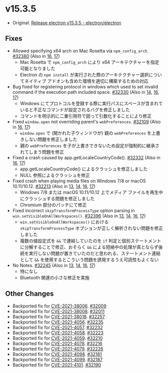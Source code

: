 # v15.3.5

- Original: [Release electron v15.3.5 - electron/electron](https://github.com/electron/electron/releases/tag/v15.3.5)

## Fixes

- Allowed specifying x64 arch on Mac Rosetta via `npm_config_arch`. [#32380](https://github.com/electron/electron/pull/32380) (Also in [16](https://github.com/electron/electron/pull/32381), [17](https://github.com/electron/electron/pull/32382))
  - Mac Rosetta で `npm_config_arch` により x64 アーキテクチャーを指定可能となりました
  - Electron の `npm install` が実行された際のアーキテクチャー選択についてネイティブ アドオンも含めた環境を適切に構築するための対応
- Bug fixed for registering protocol in windows which used to set invalid command if the execution path included space. [#32330](https://github.com/electron/electron/pull/32330) (Also in [14](https://github.com/electron/electron/pull/32328), [16](https://github.com/electron/electron/pull/32331), [17](https://github.com/electron/electron/pull/32329))
  - Windows にてプロトコルを登録する際に実行パスにスペースが含まれていると不正なコマンドが設定されるバグを修正しました
  - コマンドを明示的に二重引用符で囲って引数化することにより修正
- Fixed `window.open` not overriding parent's `webPreferences`. [#32109](https://github.com/electron/electron/pull/32109) (Also in [16](https://github.com/electron/electron/pull/32108), [17](https://github.com/electron/electron/pull/32107))
  - `window.open` で (開かれた子ウィンドウが) 親の `webPreferences` を上書きしない問題を修正しました
  - 親の `webPreferences` を子が上書きできないため設定が強制的に継承されてしまう問題を修正
- Fixed a crash caused by app.getLocaleCountryCode(). [#32332](https://github.com/electron/electron/pull/32332) (Also in [16](https://github.com/electron/electron/pull/32321), [17](https://github.com/electron/electron/pull/32322))
  - app.getLocaleCountryCode() によるクラッシュを修正しました
  - NULL 参照によるクラッシュを修正
- Fixed crash when playing media files on Windows 7/8 or macOS 10.11/10.12. [#32213](https://github.com/electron/electron/pull/32213) (Also in [13](https://github.com/electron/electron/pull/32348), [14](https://github.com/electron/electron/pull/32349), [16](https://github.com/electron/electron/pull/32215), [17](https://github.com/electron/electron/pull/32214))
  - Windows 7/8 または macOS 10.11/10.12 上でメディア ファイルを再生中にクラッシュする問題を修正しました
  - Chromium 部分のパッチにて修正
- Fixed incorrect `skipTransformProcessType` option parsing in `win.setVisibleOnAllWorkspaces()`. [#32396](https://github.com/electron/electron/pull/32396) (Also in [13](https://github.com/electron/electron/pull/32394), [14](https://github.com/electron/electron/pull/32395), [16](https://github.com/electron/electron/pull/32397), [17](https://github.com/electron/electron/pull/32398))
  - `win.setVisibleOnAllWorkspaces()` における `skipTransformProcessType` オプションが正しく解析されない問題を修正しました
  - 複数の値設定式を `&&` で連結していたのを `if` 判定と個別ステートメントに分解することで修正、おそらく `&&` による短絡中の処理が真とならず後続を実行しない問題が置きていたのだと思われる、ステートメント連結として `&&` を使用するとこういう問題を誘発するうえ可読性もよくない
- No Notes. [#32245](https://github.com/electron/electron/pull/32245) (Also in [13](https://github.com/electron/electron/pull/32241), [14](https://github.com/electron/electron/pull/32242), [16](https://github.com/electron/electron/pull/32243), [17](https://github.com/electron/electron/pull/32244))
  - 特になし
  - Bluetooth 関連の小さな修正を実施

## Other Changes

- Backported fix for [CVE-2021-38006](https://github.com/advisories/GHSA-gj4p-p2h2-2mgg "CVE-2021-38006"). [#32009](https://github.com/electron/electron/pull/32009)
- Backported fix for [CVE-2021-38008](https://github.com/advisories/GHSA-f43q-g5gg-p826 "CVE-2021-38008"). [#32011](https://github.com/electron/electron/pull/32011)
- Backported fix for [CVE-2021-38018](https://github.com/advisories/GHSA-55q2-hrq6-vxr6 "CVE-2021-38018"). [#32257](https://github.com/electron/electron/pull/32257)
- Backported fix for [CVE-2021-4056](https://github.com/advisories/GHSA-fh3x-g635-w57r "CVE-2021-4056"). [#32235](https://github.com/electron/electron/pull/32235)
- Backported fix for [CVE-2021-4057](https://github.com/advisories/GHSA-r869-w852-f56r "CVE-2021-4057"). [#32232](https://github.com/electron/electron/pull/32232)
- Backported fix for [CVE-2021-4058](https://github.com/advisories/GHSA-mxh7-f8r4-92g8 "CVE-2021-4058"). [#32223](https://github.com/electron/electron/pull/32223)
- Backported fix for [CVE-2021-4059](https://github.com/advisories/GHSA-5g9f-524h-jx5v "CVE-2021-4059"). [#32210](https://github.com/electron/electron/pull/32210)
- Backported fix for [CVE-2021-4078](https://github.com/advisories/GHSA-9979-g965-v2mq "CVE-2021-4078"). [#32216](https://github.com/electron/electron/pull/32216)
- Backported fix for [CVE-2021-4079](https://github.com/advisories/GHSA-j7jm-xwrj-8m3c "CVE-2021-4079"). [#32226](https://github.com/electron/electron/pull/32226)
- Backported fix for [CVE-2021-4098](https://github.com/advisories/GHSA-vcm5-6w8c-v573 "CVE-2021-4098"). [#32181](https://github.com/electron/electron/pull/32181)
- Backported fix for [CVE-2021-4099](https://github.com/advisories/GHSA-4464-3c7m-p3r9 "CVE-2021-4099"). [#32187](https://github.com/electron/electron/pull/32187)
- Backported fix for [CVE-2021-4101](https://github.com/advisories/GHSA-887j-jqhg-82c9 "CVE-2021-4101"). [#32190](https://github.com/electron/electron/pull/32190)
